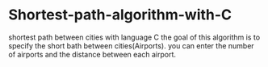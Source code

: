 # Shortest-path-algorithm-with-C
 shortest path between cities with language  C
 the goal of this algorithm is to specify the short bath between cities(Airports).
 you can enter the number of airports and the distance between each airport.
